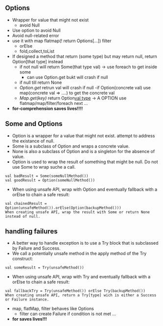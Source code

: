## Options
- Wrapper for value that might not exist
    - avoid Null
- Use option to avoid Null
- Avoid null-related error
- use it with map flatmap(! return Options[...]) filter
    - orElse
    - fold,collect,toList
- If designed a method that return (some type) but may return null, return Option[that type] instead
    - if not null will return Some(that type val) -> use foreach to get inside some
        - can use Option.get bukt will crash if null
    - if null till return None
    - *Option.get* retrun val will crash if null
        -if Option(concrete val) use map(concrete val => ....) to get the concrete val
    - *Map.get(key)* return Option[val type](val) -> A OPTION use flatmap/map/filter/foreach next ...
- **for-comprehension saves lives!!!!**

## Some and Options
- Option is a wrapper for a value that might not exist. attempt to address the existance of null.
- Some is a subclass of Option and wraps a concrete value.
- None is also a subclass of Option and is a singleton for the absence of value.
- Option is used to wrap the result of something that might be null. Do not use Some to wrap suche a call.
```aidl
val badResult = Some(someNullMethod())
val goodResult = Option(someNullMethod())
```
- When using unsafe API, wrap with Option and eventually fallback with a orElse to chain a safe result:
```
val chainedResult = Option(unsafeMethod()).orElse(Option(backupMethod()))
When creating unsafe API, wrap the result with Some or return None instead of null.
```
## handling failures
- A better way to handle exception is to use a Try block that is subclassed by Failure and Success.
- We call a potentially unsafe method in the apply method of the Try construct:
```
val someResult = Try(unsafeMethod())
```
- When using unsafe API, wrap with Try and eventually fallback with a orElse to chain a safe result:
```
val fallbackTry = Try(unsafeMethod()) orElse Try(backupMethod())
When creating unsafe API, return a Try[type] wich is either a Success or Failure instance.
```
- map, flatMap, filter behaves like Options
    - filter can create Failure if condition is not met ...
- **for saves lives!!!**